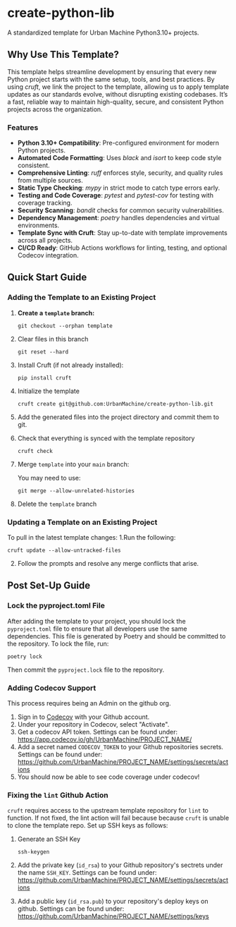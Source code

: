 # create-python-lib

A standardized template for Urban Machine Python3.10+ projects.

## Why Use This Template?

This template helps streamline development by ensuring that every new Python project starts with the same setup, tools, and best practices. By using *cruft*, we link the project to the template, allowing us to apply template updates as our standards evolve, without disrupting existing codebases. It’s a fast, reliable way to maintain high-quality, secure, and consistent Python projects across the organization.

### Features

- **Python 3.10+ Compatibility**: Pre-configured environment for modern Python projects.
- **Automated Code Formatting**: Uses *black* and *isort* to keep code style consistent.
- **Comprehensive Linting**: *ruff* enforces style, security, and quality rules from multiple sources.
- **Static Type Checking**: *mypy* in strict mode to catch type errors early.
- **Testing and Code Coverage**: *pytest* and *pytest-cov* for testing with coverage tracking.
- **Security Scanning**: *bandit* checks for common security vulnerabilities.
- **Dependency Management**: *poetry* handles dependencies and virtual environments.
- **Template Sync with Cruft**: Stay up-to-date with template improvements across all projects.
- **CI/CD Ready**: GitHub Actions workflows for linting, testing, and optional Codecov integration.


## Quick Start Guide

### Adding the Template to an Existing Project

1. **Create a `template` branch:**
   ```shell
   git checkout --orphan template 
   ```
2. Clear files in this branch
   ```shell
   git reset --hard 
   ```
3. Install Cruft (if not already installed):
   ```shell
   pip install cruft
   ```
4. Initialize the template
   ```shell
   cruft create git@github.com:UrbanMachine/create-python-lib.git
   ```
5. Add the generated files into the project directory and commit them to git.
6. Check that everything is synced with the template repository
   ```shell
   cruft check
   ```
7. Merge `template` into your `main` branch:

   You may need to use:
   ```shell
   git merge --allow-unrelated-histories
   ```
8. Delete the `template` branch
   
### Updating a Template on an Existing Project 
To pull in the latest template changes:
1.Run the following:
   ```shell
   cruft update --allow-untracked-files
   ```
2. Follow the prompts and resolve any merge conflicts that arise.

## Post Set-Up Guide
### Lock the pyproject.toml File
After adding the template to your project, you should lock the `pyproject.toml` file to ensure that all developers use the same dependencies. This file is generated by Poetry and should be committed to the repository. To lock the file, run:
```shell
poetry lock
```

Then commit the `pyproject.lock` file to the repository.

### Adding Codecov Support
This process requires being an Admin on the github org.
1. Sign in to [Codecov](https://about.codecov.io/sign-up/) with your Github account.
2. Under your repository in Codecov, select "Activate".
3. Get a codecov API token. Settings can be found under:
   https://app.codecov.io/gh/UrbanMachine/PROJECT_NAME/
4. Add a secret named `CODECOV_TOKEN` to your Github repositories secrets. Settings can be found under: 
   https://github.com/UrbanMachine/PROJECT_NAME/settings/secrets/actions
6. You should now be able to see code coverage under codecov!

### Fixing the `lint` Github Action
`cruft` requires access to the upstream template repository for `lint` to function. If not
fixed, the lint action will fail because because `cruft` is unable to clone the template repo. 
Set up SSH keys as follows:

1. Generate an SSH Key
   ```shell
   ssh-keygen
   ```
2. Add the private key (`id_rsa`) to your Github repository's sectrets under the name `SSH_KEY`. Settings can be found under: 
   https://github.com/UrbanMachine/PROJECT_NAME/settings/secrets/actions

3. Add a public key (`id_rsa.pub`) to your repository's deploy keys on github. Settings can be found under: 
   https://github.com/UrbanMachine/PROJECT_NAME/settings/keys
